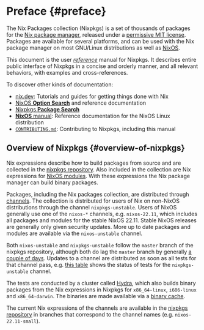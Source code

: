 # Preface {#preface}

The Nix Packages collection (Nixpkgs) is a set of thousands of packages for the
[Nix package manager](https://nixos.org/nix/), released under a
[permissive MIT license](https://github.com/NixOS/nixpkgs/blob/master/COPYING).
Packages are available for several platforms, and can be used with the Nix
package manager on most GNU/Linux distributions as well as [NixOS](https://nixos.org/nixos).

This document is the user [_reference_](https://nix.dev/contributing/documentation/diataxis#reference) manual for Nixpkgs.
It describes entire public interface of Nixpkgs in a concise and orderly manner, and all relevant behaviors, with examples and cross-references.

To discover other kinds of documentation:

- [nix.dev](https://nix.dev/): Tutorials and guides for getting things done with Nix
- [NixOS **Option Search**](https://search.nixos.org/options) and reference documentation
- [Nixpkgs **Package Search**](https://search.nixos.org/packages)
- [**NixOS** manual](https://nixos.org/manual/nixos/stable/): Reference documentation for the NixOS Linux distribution
- [`CONTRIBUTING.md`](https://github.com/NixOS/nixpkgs/blob/master/CONTRIBUTING.md): Contributing to Nixpkgs, including this manual

## Overview of Nixpkgs {#overview-of-nixpkgs}

Nix expressions describe how to build packages from source and are collected in
the [nixpkgs repository](https://github.com/NixOS/nixpkgs). Also included in the
collection are Nix expressions for
[NixOS modules](https://nixos.org/nixos/manual/index.html#sec-writing-modules).
With these expressions the Nix package manager can build binary packages.

Packages, including the Nix packages collection, are distributed through
[channels](https://nixos.org/nix/manual/#sec-channels). The collection is
distributed for users of Nix on non-NixOS distributions through the channel
`nixpkgs-unstable`. Users of NixOS generally use one of the `nixos-*` channels,
e.g. `nixos-22.11`, which includes all packages and modules for the stable NixOS
22.11. Stable NixOS releases are generally only given
security updates. More up to date packages and modules are available via the
`nixos-unstable` channel.

Both `nixos-unstable` and `nixpkgs-unstable` follow the `master` branch of the
nixpkgs repository, although both do lag the `master` branch by generally
[a couple of days](https://status.nixos.org/). Updates to a channel are
distributed as soon as all tests for that channel pass, e.g.
[this table](https://hydra.nixos.org/job/nixpkgs/trunk/unstable#tabs-constituents)
shows the status of tests for the `nixpkgs-unstable` channel.

The tests are conducted by a cluster called [Hydra](https://nixos.org/hydra/),
which also builds binary packages from the Nix expressions in Nixpkgs for
`x86_64-linux`, `i686-linux` and `x86_64-darwin`.
The binaries are made available via a [binary cache](https://cache.nixos.org).

The current Nix expressions of the channels are available in the
[nixpkgs repository](https://github.com/NixOS/nixpkgs) in branches
that correspond to the channel names (e.g. `nixos-22.11-small`).
